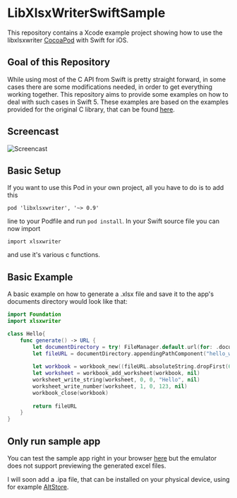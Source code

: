 # LibXlsxWriterSwiftSample
This repository contains a Xcode example project showing how to use the libxlsxwriter [CocoaPod](https://cocoapods.org/pods/libxlsxwriter) with Swift for iOS.

## Goal of this Repository
While using most of the C API from Swift is pretty straight forward, in some cases there are some modifications needed, in order to get everything working together.
This repository aims to provide some examples on how to deal with such cases in Swift 5. These examples are based on the examples provided for the original C library, that can be found [here](https://libxlsxwriter.github.io/examples.html).

## Screencast
![Screencast](https://raw.githubusercontent.com/FrankenApps/LibXlsxWriterSwiftSample/master/AdditionalAssets/screencast_edited.gif "A Screencast")

## Basic Setup
If you want to use this Pod in your own project, all you have to do is to add this
```
pod 'libxlsxwriter', '~> 0.9'
```
line to your Podfile and run `pod install`. In your Swift source file you can now import
```
import xlsxwriter
```
and use it's various c functions.

## Basic Example
A basic example on how to generate a .xlsx file and save it to the app's documents directory would look like that:
```swift
import Foundation
import xlsxwriter

class Hello{
    func generate() -> URL {
        let documentDirectory = try! FileManager.default.url(for: .documentDirectory, in: .userDomainMask, appropriateFor:nil, create:false)
        let fileURL = documentDirectory.appendingPathComponent("hello_world.xlsx")
        
        let workbook = workbook_new((fileURL.absoluteString.dropFirst(6) as NSString).fileSystemRepresentation)
        let worksheet = workbook_add_worksheet(workbook, nil)
        worksheet_write_string(worksheet, 0, 0, "Hello", nil)
        worksheet_write_number(worksheet, 1, 0, 123, nil)
        workbook_close(workbook)
        
        return fileURL
    }
}
```

## Only run sample app
You can test the sample app right in your browser [here](https://appetize.io/app/27dm506k4fjk2p0t0ct79yxu4g?device=iphone8&scale=75&orientation=portrait&osVersion=13.3) but the emulator does not support previewing the generated excel files.

I will soon add a .ipa file, that can be installed on your physical device, using for example [AltStore](https://github.com/rileytestut/AltStore).
